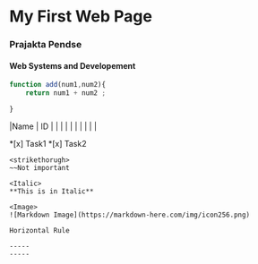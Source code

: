 # My First Web Page
### Prajakta Pendse
#### Web Systems and Developement

```javascript
function add(num1,num2){
	return num1 + num2 ;

}
```

|Name    |    ID       |
|        |             |
|        |             |
|        |             |

<Task List>
	*[x] Task1
	*[x] Task2

	<strikethorugh>
	~~Not important

	<Italic>
	**This is in Italic**

	<Image>
	![Markdown Image](https://markdown-here.com/img/icon256.png)

	Horizontal Rule

	-----
	-----
